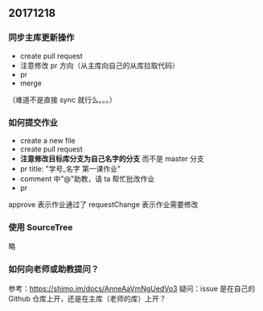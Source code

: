 ## 20171218

### 同步主库更新操作

- create pull request
- 注意修改 pr 方向（从主库向自己的从库拉取代码）
- pr
- merge

（难道不是直接 sync 就行么。。。）


### 如何提交作业

- create a new file
- create pull request
- __注意修改目标库分支为自己名字的分支__ 而不是 master 分支
- pr title: "学号_名字 第一课作业"
- comment 中"@"助教，请 ta 帮忙批改作业
- pr

approve 表示作业通过了
requestChange 表示作业需要修改


### 使用 SourceTree

略

### 如何向老师或助教提问？

参考：https://shimo.im/docs/AnneAaVmNgUedVo3
疑问：issue 是在自己的 Github 仓库上开，还是在主库（老师的库）上开？
